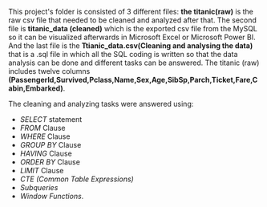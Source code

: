
This project's folder is consisted of 3 different files: **the titanic(raw)** is the raw csv file that needed to be cleaned and analyzed after that.
The second file is **titanic_data (cleaned)** which is the exported csv file from the MySQL so it can be visualized afterwards in Microsoft Excel or Microsoft Power BI. 
And the last file is the **Ttianic_data.csv(Cleaning and analysing the data)** that is a .sql file in which all the SQL coding is written so that the data analysis  can be done and different tasks can be answered. 
The titanic (raw) includes twelve columns **(PassengerId,Survived,Pclass,Name,Sex,Age,SibSp,Parch,Ticket,Fare,Cabin,Embarked)**.

The cleaning and analyzing tasks were answered using:
 - *SELECT* statement
 - *FROM* Clause
 - *WHERE* Clause
 - *GROUP BY* Clause
 - *HAVING* Clause
 - *ORDER BY* Clause
 - *LIMIT* Clause
 - *CTE (Common Table Expressions)*
 - *Subqueries* 
 - *Window Functions*.
